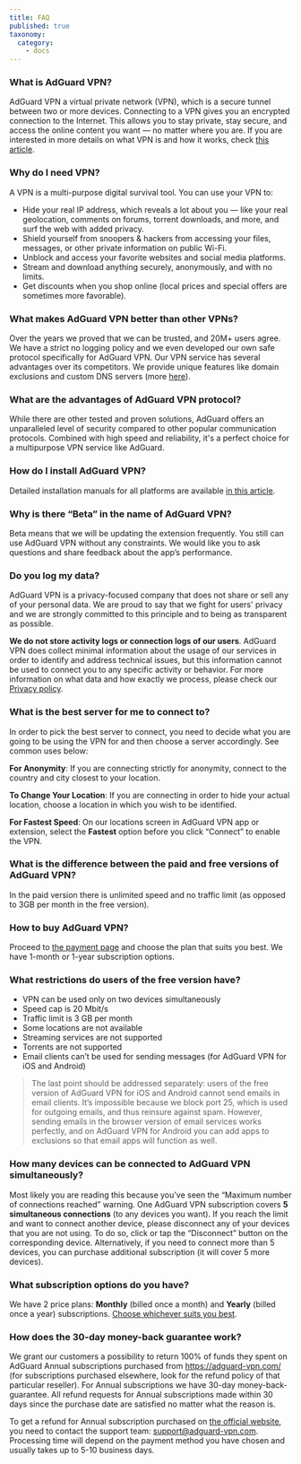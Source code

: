 ```yaml
---
title: FAQ
published: true
taxonomy:
  category:
    - docs
---
```


### What is AdGuard VPN?

AdGuard VPN a virtual private network (VPN), which is a secure tunnel between two or more devices.
Connecting to a VPN gives you an encrypted connection to the Internet. This allows you to stay private, stay secure, and access the online content you want — no matter where you are.
If you are interested in more details on what VPN is and how it works, check [this article](https://adguard.com/en/what-is-vpn.html).

### Why do I need VPN?

A VPN is a multi-purpose digital survival tool. You can use your VPN to:

- Hide your real IP address, which reveals a lot about you — like your real geolocation, comments on forums, torrent downloads, and more, and surf the web with added privacy.
- Shield yourself from snoopers & hackers from accessing your files, messages, or other private information on public Wi-Fi.
- Unblock and access your favorite websites and social media platforms.
- Stream and download anything securely, anonymously, and with no limits.
- Get discounts when you shop online (local prices and special offers are sometimes more favorable).

### What makes AdGuard VPN better than other VPNs?

Over the years we proved that we can be trusted, and 20M+ users agree. We have a strict no logging policy and we even developed our own safe protocol specifically for AdGuard VPN. Our VPN service has several advantages over its competitors. We provide unique features like domain exclusions and custom DNS servers (more [here](https://kb.adguard.com/en/vpn/features)).

### What are the advantages of AdGuard VPN protocol?

While there are other tested and proven solutions, AdGuard offers an unparalleled level of security compared to other popular communication protocols. Combined with high speed and reliability, it's a perfect choice for a multipurpose VPN service like AdGuard.

### How do I install AdGuard VPN?

Detailed installation manuals for all platforms are available [in this article](https://kb.adguard.com/en/vpn/installation).

### Why is there “Beta” in the name of AdGuard VPN?

Beta means that we will be updating the extension frequently. You still can use AdGuard VPN without any constraints. We would like you to ask questions and share feedback about the app’s performance.

### Do you log my data?

AdGuard VPN is a privacy-focused company that does not share or sell any of your personal data. We are proud to say that we fight for users' privacy and we are strongly committed to this principle and to being as transparent as possible.

**We do not store activity logs or connection logs of our users**. AdGuard VPN does collect minimal information about the usage of our services in order to identify and address technical issues, but this information cannot be used to connect you to any specific activity or behavior. For more information on what data and how exactly we process, please check our [Privacy policy](https://adguard-vpn.com/privacy.html).

### What is the best server for me to connect to?

In order to pick the best server to connect, you need to decide what you are going to be using the VPN for and then choose a server accordingly. See common uses below:

**For Anonymity**:
If you are connecting strictly for anonymity, connect to the country and city closest to your location.

**To Change Your Location**:
If you are connecting in order to hide your actual location, choose a location in which you wish to be identified.

**For Fastest Speed**:
On our locations screen in AdGuard VPN app or extension, select the **Fastest** option before you click “Connect” to enable the VPN.

### What is the difference between the paid and free versions of AdGuard VPN?

In the paid version there is unlimited speed and no traffic limit (as opposed to 3GB per month in the free version).

### How to buy AdGuard VPN?

Proceed to [the payment page](https://adguard-vpn.com/en/license.html) and choose the plan that suits you best. We have 1-month or 1-year subscription options.

### What restrictions do users of the free version have?

- VPN can be used only on two devices simultaneously
- Speed cap is 20 Mbit/s
- Traffic limit is 3 GB per month
- Some locations are not available
- Streaming services are not supported
- Torrents are not supported
- Email clients can’t be used for sending messages (for AdGuard VPN for iOS and Android)

> The last point should be addressed separately: users of the free version of AdGuard VPN for iOS and Android cannot send emails in email clients. It’s impossible because we block port 25, which is used for outgoing emails, and thus reinsure against spam. However, sending emails in the browser version of email services works perfectly, and on AdGuard VPN for Android you can add apps to exclusions so that email apps will function as well.

### How many devices can be connected to AdGuard VPN simultaneously?

Most likely you are reading this because you’ve seen the “Maximum number of connections reached” warning.
One AdGuard VPN subscription covers **5 simultaneous connections** (to any devices you want).
If you reach the limit and want to connect another device, please disconnect any of your devices that you are not using. To do so, click or tap the “Disconnect” button on the corresponding device. Alternatively, if you need to connect more than 5 devices, you can purchase additional subscription (it will cover 5 more devices).

### What subscription options do you have?

We have 2 price plans: **Monthly** (billed once a month) and **Yearly** (billed once a year) subscriptions. [Choose whichever suits you best](https://adguard-vpn.com/license.html).

### How does the 30-day money-back guarantee work?

We grant our customers a possibility to return 100% of funds they spent on AdGuard Annual subscriptions purchased from https://adguard-vpn.com/ (for subscriptions purchased elsewhere, look for the refund policy of that particular reseller). For Annual subscriptions we have 30-day money-back-guarantee. All refund requests for Annual subscriptions made within 30 days since the purchase date are satisfied no matter what the reason is.

To get a refund for Annual subscription purchased on [the official website](https://adguard-vpn.com/), you need to contact the support team: support@adguard-vpn.com.
Processing time will depend on the payment method you have chosen and usually takes up to 5-10 business days.
